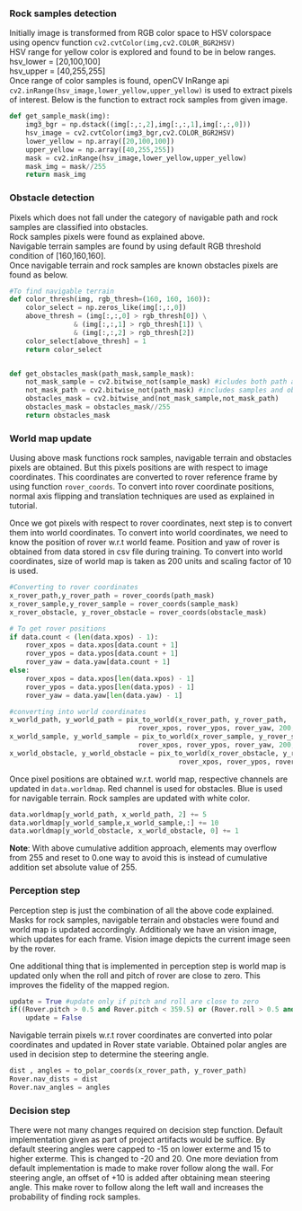 [//]: # (Image References)

### Rock samples detection

Initially image is transformed from RGB color space to HSV colorspace using opencv function `cv2.cvtColor(img,cv2.COLOR_BGR2HSV)` <br/>
HSV range for yellow color is explored and found to be in below ranges. <br/>
    hsv_lower = [20,100,100] <br/>
    hsv_upper = [40,255,255] <br/>
Once range of color samples is found, openCV InRange api `cv2.inRange(hsv_image,lower_yellow,upper_yellow)` is used to extract pixels of interest.
Below is the function to extract rock samples from given image.

``` python
def get_sample_mask(img):
    img3_bgr = np.dstack((img[:,:,2],img[:,:,1],img[:,:,0]))
    hsv_image = cv2.cvtColor(img3_bgr,cv2.COLOR_BGR2HSV)
    lower_yellow = np.array([20,100,100])
    upper_yellow = np.array([40,255,255])
    mask = cv2.inRange(hsv_image,lower_yellow,upper_yellow)
    mask_img = mask//255
    return mask_img
```

### Obstacle detection

Pixels which does not fall under the category of navigable path and rock samples are classified into obstacles.<br/>
Rock samples pixels were found as explained above. <br/>
Navigable terrain samples are found by using default RGB threshold condition of [160,160,160].<br/>
Once navigable terrain and rock samples are known obstacles pixels are found as below.

``` python
#To find navigable terrain
def color_thresh(img, rgb_thresh=(160, 160, 160)):
    color_select = np.zeros_like(img[:,:,0])
    above_thresh = (img[:,:,0] > rgb_thresh[0]) \
                & (img[:,:,1] > rgb_thresh[1]) \
                & (img[:,:,2] > rgb_thresh[2])
    color_select[above_thresh] = 1
    return color_select
```

``` python

def get_obstacles_mask(path_mask,sample_mask):
    not_mask_sample = cv2.bitwise_not(sample_mask) #icludes both path and obstacles
    not_mask_path = cv2.bitwise_not(path_mask) #includes samples and obstacles
    obstacles_mask = cv2.bitwise_and(not_mask_sample,not_mask_path)
    obstacles_mask = obstacles_mask//255
    return obstacles_mask

```
### World map update

Uusing above mask functions rock samples, navigable terrain and obstacles pixels are obtained. But this pixels positions are with respect to image coordinates.
This coordinates are converted to rover reference frame by using function `rover_coords`. To convert into rover coordinate positions, normal axis flipping and translation techniques are used as explained in tutorial. <br/>

Once we got pixels with respect to rover coordinates, next step is to convert them into world coordinates. To convert into world coordinates, we need to know the position of rover w.r.t world feame. Position and yaw of rover is obtained from data stored in csv file during training. To convert into world coordinates, size of world map is taken as 200 units and scaling factor of 10 is used. <br/>


``` python
#Converting to rover coordinates
x_rover_path,y_rover_path = rover_coords(path_mask)
x_rover_sample,y_rover_sample = rover_coords(sample_mask)
x_rover_obstacle, y_rover_obstacle = rover_coords(obstacle_mask)
```

``` python
# To get rover positions
if data.count < (len(data.xpos) - 1):
	rover_xpos = data.xpos[data.count + 1]
	rover_ypos = data.ypos[data.count + 1]
	rover_yaw = data.yaw[data.count + 1]
else:
	rover_xpos = data.xpos[len(data.xpos) - 1]
	rover_ypos = data.ypos[len(data.ypos) - 1]
	rover_yaw = data.yaw[len(data.yaw) - 1]  
```

``` python
#converting into world coordinates
x_world_path, y_world_path = pix_to_world(x_rover_path, y_rover_path,
                                rover_xpos, rover_ypos, rover_yaw, 200, 10)
x_world_sample, y_world_sample = pix_to_world(x_rover_sample, y_rover_sample,
                                rover_xpos, rover_ypos, rover_yaw, 200, 10)
x_world_obstacle, y_world_obstacle = pix_to_world(x_rover_obstacle, y_rover_obstacle,
                                          rover_xpos, rover_ypos, rover_yaw, 200, 10)											  
```

Once pixel positions are obtained w.r.t. world map, respective channels are updated in `data.worldmap`. Red channel is used for obstacles. Blue is used for navigable terrain. Rock samples are updated with white color.

``` python
data.worldmap[y_world_path, x_world_path, 2] += 5
data.worldmap[y_world_sample,x_world_sample,:] += 10
data.worldmap[y_world_obstacle, x_world_obstacle, 0] += 1
```

<b>Note</b>: With above cumulative addition approach, elements may overflow from 255 and reset to 0.one way to avoid this is instead of cumulative addition set absolute value of 255.

### Perception step

Perception step is just the combination of all the above code explained. Masks for rock samples, navigable terrain and obstacles were found and world map is updated accordingly. Additionaly we have an vision image, which updates for each frame. Vision image depicts the current image seen by the rover. <br/>

One additional thing that is implemented in perception step is world map is updated only when the roll and pitch of rover are close to zero. This improves the fidelity of the mapped region. <br/>

``` python
update = True #update only if pitch and roll are close to zero
if((Rover.pitch > 0.5 and Rover.pitch < 359.5) or (Rover.roll > 0.5 and Rover.roll < 359.5)):
	update = False
```

Navigable terrain pixels w.r.t rover coordinates are converted into polar coordinates and updated in Rover state variable. Obtained polar angles are used in decision step to determine the steering angle. <br/>

``` python
dist , angles = to_polar_coords(x_rover_path, y_rover_path)
Rover.nav_dists = dist 
Rover.nav_angles = angles
```

### Decision step

There were not many changes required on decision step function. Default implementation given as part of project artifacts would be suffice.
By default steering angles were capped to -15 on lower exterme and 15 to higher exterme. This is changed to -20 and 20.
One more deviation from default implementation is made to make rover follow along the wall. For steering angle, an offset of +10 is added after obtaining mean steering angle. This make rover to follow along the left wall and increases the probability of finding rock samples.
